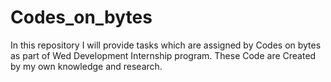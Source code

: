 # Codes_on_bytes
In this repository I will provide  tasks which are assigned by Codes on bytes  as part of Wed Development Internship program. These Code are Created by my own knowledge and research. 
